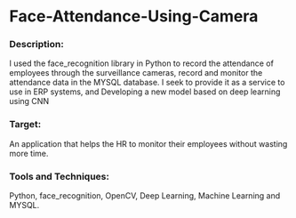 # Face-Attendance-Using-Camera
<h3>Description:</h3> I used the face_recognition library in Python to record the attendance of employees through the surveillance cameras, record and monitor the attendance data in the MYSQL database. I seek to provide it as a service to use in ERP systems, and Developing a new model based on deep learning using CNN
<h3>Target:</h3>  An application that helps the HR to monitor their employees without wasting more time.
<h3>Tools and Techniques:</h3> Python, face_recognition, OpenCV, Deep Learning, Machine Learning and MYSQL.


